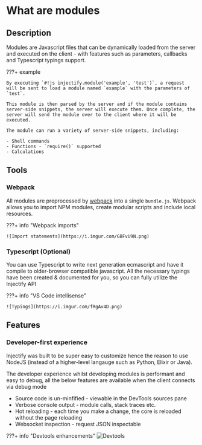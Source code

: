 # What are modules

## Description

Modules are Javascript files that can be dynamically loaded from the server and executed on the client - with features such as parameters, callbacks and Typescript typings support.

???+ example

    By executing `#!js injectify.module('example', 'test')`, a request will be sent to load a module named `example` with the parameters of `test`.

    This module is then parsed by the server and if the module contains server-side snippets, the server will execute them. Once complete, the server will send the module over to the client where it will be executed.

    The module can run a variety of server-side snippets, including:

    - Shell commands
    - Functions - `require()` supported
    - Calculations

## Tools

### Webpack

All modules are preprocessed by [webpack](https://webpack.js.org/) into a single `bundle.js`. Webpack allows you to import NPM modules, create modular scripts and include local resources.

???+ info "Webpack imports"

    ![Import statements](https://i.imgur.com/GBFvU9N.png)

### Typescript (Optional)

You can use Typescript to write next generation ecmascript and have it compile to older-browser compatible javascript. All the necessary typings have been created & documented for you, so you can fully utilize the Injectify API

???+ info "VS Code intellisense"

    ![Typings](https://i.imgur.com/fRgAv4D.png)

## Features

### Developer-first experience

Injectify was built to be super easy to customize hence the reason to use NodeJS (instead of a higher-level langauge such as Python, Elixir or Java).

The developer experience whilst developing modules is performant and easy to debug, all the below features are available when the client connects via debug mode

- Source code is un-minfified - viewable in the DevTools sources pane
- Verbose console output - module calls, stack traces etc.
- Hot reloading - each time you make a change, the core is reloaded without the page reloading
- Websocket inspection - request JSON inspectable

???+ info "Devtools enhancements"
    ![Devtools](https://i.imgur.com/7X8CTBe.gif)
